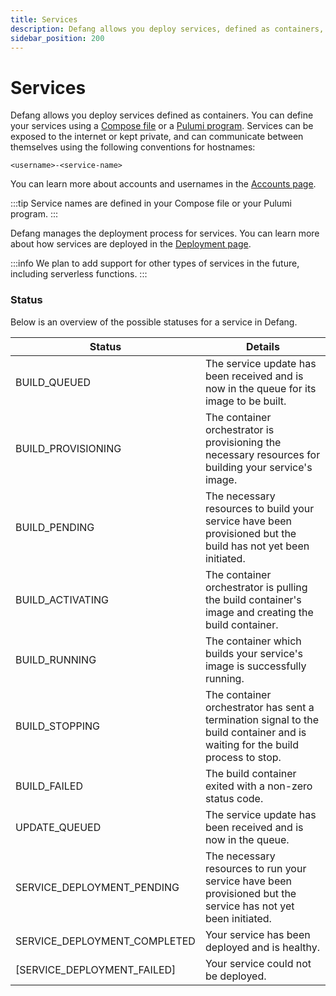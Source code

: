 ```yaml
---
title: Services
description: Defang allows you deploy services, defined as containers, to the cloud.
sidebar_position: 200
---
```


# Services

Defang allows you deploy services defined as containers. You can define your services using a [Compose file](./compose.md) or a [Pulumi program](./pulumi.md). Services can be exposed to the internet or kept private, and can communicate between themselves using the following conventions for hostnames:

`<username>-<service-name>`

You can learn more about accounts and usernames in the [Accounts page](./accounts.md).

:::tip
Service names are defined in your Compose file or your Pulumi program.
:::

Defang manages the deployment process for services. You can learn more about how services are deployed in the [Deployment page](./deployments.md).

:::info
We plan to add support for other types of services in the future, including serverless functions.
:::

### Status
Below is an overview of the possible statuses for a service in Defang. 

| Status | Details |
|-|-|
| BUILD_QUEUED | The service update has been received and is now in the queue for its image to be built. | 
| BUILD_PROVISIONING | The container orchestrator is provisioning the necessary resources for building your service's image. | 
| BUILD_PENDING | The necessary resources to build your service have been provisioned but the build has not yet been initiated. | 
| BUILD_ACTIVATING | The container orchestrator is pulling the build container's image and creating the build container. | 
| BUILD_RUNNING | The container which builds your service's image is successfully running. | 
| BUILD_STOPPING | The container orchestrator has sent a termination signal to the build container and is waiting for the build process to stop. | 
| BUILD_FAILED | The build container exited with a non-zero status code. | 
| UPDATE_QUEUED | The service update has been received and is now in the queue. | 
| SERVICE_DEPLOYMENT_PENDING | The necessary resources to run your service have been provisioned but the service has not yet been initiated. | 
| SERVICE_DEPLOYMENT_COMPLETED | Your service has been deployed and is healthy. | 
| [SERVICE_DEPLOYMENT_FAILED] | Your service could not be deployed. | 
